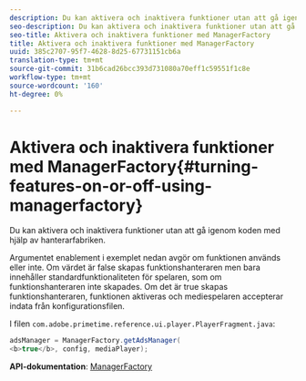 ```yaml
---
description: Du kan aktivera och inaktivera funktioner utan att gå igenom koden med hjälp av hanterarfabriken.
seo-description: Du kan aktivera och inaktivera funktioner utan att gå igenom koden med hjälp av hanterarfabriken.
seo-title: Aktivera och inaktivera funktioner med ManagerFactory
title: Aktivera och inaktivera funktioner med ManagerFactory
uuid: 385c2707-95f7-4628-8d25-67731151cb6a
translation-type: tm+mt
source-git-commit: 31b6cad26bcc393d731080a70eff1c59551f1c8e
workflow-type: tm+mt
source-wordcount: '160'
ht-degree: 0%

---
```



# Aktivera och inaktivera funktioner med ManagerFactory{#turning-features-on-or-off-using-managerfactory}

Du kan aktivera och inaktivera funktioner utan att gå igenom koden med hjälp av hanterarfabriken.

Argumentet enablement i exemplet nedan avgör om funktionen används eller inte. Om värdet är false skapas funktionshanteraren men bara innehåller standardfunktionaliteten för spelaren, som om funktionshanteraren inte skapades. Om det är true skapas funktionshanteraren, funktionen aktiveras och mediespelaren accepterar indata från konfigurationsfilen.

I filen `com.adobe.primetime.reference.ui.player.PlayerFragment.java`:

```java
adsManager = ManagerFactory.getAdsManager( 
<b>true</b>, config, mediaPlayer);
```

**API-dokumentation**:  [ManagerFactory](https://help.adobe.com/en_US/primetime/api/reference_implementation/android/javadoc/com/adobe/primetime/reference/manager/ManagerFactory.html)